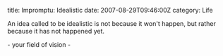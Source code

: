 title: Impromptu: Idealistic
date: 2007-08-29T09:46:00Z
category: Life

An idea called to be idealistic is not because it won't happen, but rather because it has not happened yet.

\- your field of vision -
